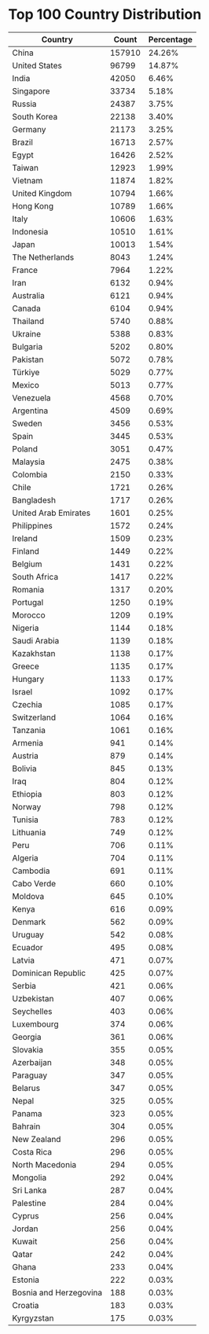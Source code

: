 # Top 100 Country Distribution
| Country | Count | Percentage |
|----|----|----|
| China | 157910 | 24.26% |
| United States | 96799 | 14.87% |
| India | 42050 | 6.46% |
| Singapore | 33734 | 5.18% |
| Russia | 24387 | 3.75% |
| South Korea | 22138 | 3.40% |
| Germany | 21173 | 3.25% |
| Brazil | 16713 | 2.57% |
| Egypt | 16426 | 2.52% |
| Taiwan | 12923 | 1.99% |
| Vietnam | 11874 | 1.82% |
| United Kingdom | 10794 | 1.66% |
| Hong Kong | 10789 | 1.66% |
| Italy | 10606 | 1.63% |
| Indonesia | 10510 | 1.61% |
| Japan | 10013 | 1.54% |
| The Netherlands | 8043 | 1.24% |
| France | 7964 | 1.22% |
| Iran | 6132 | 0.94% |
| Australia | 6121 | 0.94% |
| Canada | 6104 | 0.94% |
| Thailand | 5740 | 0.88% |
| Ukraine | 5388 | 0.83% |
| Bulgaria | 5202 | 0.80% |
| Pakistan | 5072 | 0.78% |
| Türkiye | 5029 | 0.77% |
| Mexico | 5013 | 0.77% |
| Venezuela | 4568 | 0.70% |
| Argentina | 4509 | 0.69% |
| Sweden | 3456 | 0.53% |
| Spain | 3445 | 0.53% |
| Poland | 3051 | 0.47% |
| Malaysia | 2475 | 0.38% |
| Colombia | 2150 | 0.33% |
| Chile | 1721 | 0.26% |
| Bangladesh | 1717 | 0.26% |
| United Arab Emirates | 1601 | 0.25% |
| Philippines | 1572 | 0.24% |
| Ireland | 1509 | 0.23% |
| Finland | 1449 | 0.22% |
| Belgium | 1431 | 0.22% |
| South Africa | 1417 | 0.22% |
| Romania | 1317 | 0.20% |
| Portugal | 1250 | 0.19% |
| Morocco | 1209 | 0.19% |
| Nigeria | 1144 | 0.18% |
| Saudi Arabia | 1139 | 0.18% |
| Kazakhstan | 1138 | 0.17% |
| Greece | 1135 | 0.17% |
| Hungary | 1133 | 0.17% |
| Israel | 1092 | 0.17% |
| Czechia | 1085 | 0.17% |
| Switzerland | 1064 | 0.16% |
| Tanzania | 1061 | 0.16% |
| Armenia | 941 | 0.14% |
| Austria | 879 | 0.14% |
| Bolivia | 845 | 0.13% |
| Iraq | 804 | 0.12% |
| Ethiopia | 803 | 0.12% |
| Norway | 798 | 0.12% |
| Tunisia | 783 | 0.12% |
| Lithuania | 749 | 0.12% |
| Peru | 706 | 0.11% |
| Algeria | 704 | 0.11% |
| Cambodia | 691 | 0.11% |
| Cabo Verde | 660 | 0.10% |
| Moldova | 645 | 0.10% |
| Kenya | 616 | 0.09% |
| Denmark | 562 | 0.09% |
| Uruguay | 542 | 0.08% |
| Ecuador | 495 | 0.08% |
| Latvia | 471 | 0.07% |
| Dominican Republic | 425 | 0.07% |
| Serbia | 421 | 0.06% |
| Uzbekistan | 407 | 0.06% |
| Seychelles | 403 | 0.06% |
| Luxembourg | 374 | 0.06% |
| Georgia | 361 | 0.06% |
| Slovakia | 355 | 0.05% |
| Azerbaijan | 348 | 0.05% |
| Paraguay | 347 | 0.05% |
| Belarus | 347 | 0.05% |
| Nepal | 325 | 0.05% |
| Panama | 323 | 0.05% |
| Bahrain | 304 | 0.05% |
| New Zealand | 296 | 0.05% |
| Costa Rica | 296 | 0.05% |
| North Macedonia | 294 | 0.05% |
| Mongolia | 292 | 0.04% |
| Sri Lanka | 287 | 0.04% |
| Palestine | 284 | 0.04% |
| Cyprus | 256 | 0.04% |
| Jordan | 256 | 0.04% |
| Kuwait | 256 | 0.04% |
| Qatar | 242 | 0.04% |
| Ghana | 233 | 0.04% |
| Estonia | 222 | 0.03% |
| Bosnia and Herzegovina | 188 | 0.03% |
| Croatia | 183 | 0.03% |
| Kyrgyzstan | 175 | 0.03% |
